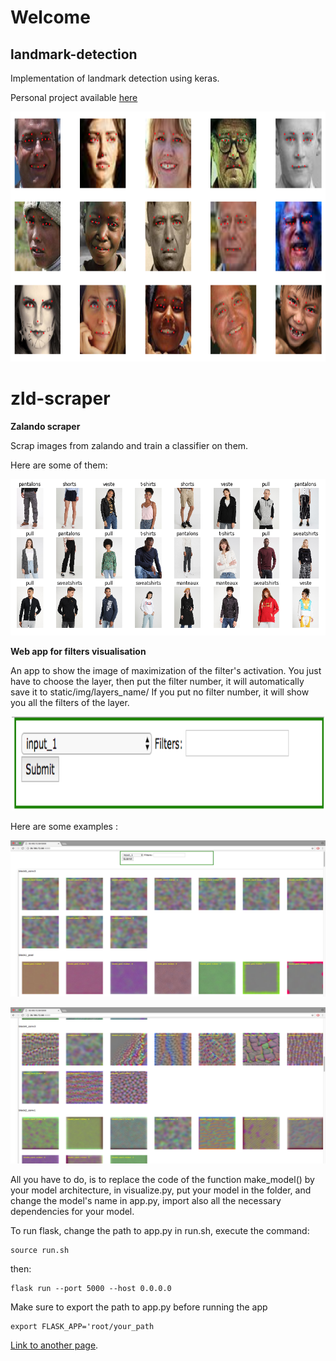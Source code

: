 # Welcome

## landmark-detection
Implementation of landmark detection using keras.

Personal project available [here](https://github.com/ErenO/landmark-detection)


<p align="center">
<img width="900" height="400" src="./images/landmark.png">
</p>

# zld-scraper

**Zalando scraper**

Scrap images from zalando and train a classifier on them.

Here are some of them:

<p align="center">
<img width="900" height="250" src="./images/zalando.png">
</p>



**Web app for filters visualisation**

An app to show the image of maximization of the filter's activation.
You just have to choose the layer, then put the filter number, it will automatically save it to static/img/layers_name/
If you put no filter number, it will show you all the filters of the layer. 

<p align="center">
<img width="500" height="150" src="./images/img3.png">
</p>

Here are some examples : 

<p align="center">
<img width="900" height="250" src="./images/img1.png">
</p>

<p align="center">
<img width="900" height="250" src="./images/img2.png">
</p>

All you have to do, is to replace the code of the function make_model() by your model architecture, in visualize.py,
put your model in the folder, and change the model's name in app.py, import also all the necessary dependencies for your model.

To run flask, change the path to app.py in run.sh, 
execute the command:
<pre><code>source run.sh
</code></pre> 
then:
<pre><code>flask run --port 5000 --host 0.0.0.0
</code></pre>


Make sure to export the path to app.py before running the app 
<pre><code>export FLASK_APP='root/your_path
</code></pre> 

[Link to another page](./another-page.html).
